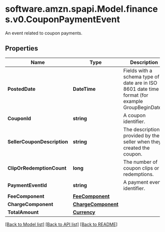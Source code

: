# software.amzn.spapi.Model.finances.v0.CouponPaymentEvent
An event related to coupon payments.

## Properties

Name | Type | Description | Notes
------------ | ------------- | ------------- | -------------
**PostedDate** | **DateTime** | Fields with a schema type of date are in ISO 8601 date time format (for example GroupBeginDate). | [optional] 
**CouponId** | **string** | A coupon identifier. | [optional] 
**SellerCouponDescription** | **string** | The description provided by the seller when they created the coupon. | [optional] 
**ClipOrRedemptionCount** | **long** | The number of coupon clips or redemptions. | [optional] 
**PaymentEventId** | **string** | A payment event identifier. | [optional] 
**FeeComponent** | [**FeeComponent**](FeeComponent.md) |  | [optional] 
**ChargeComponent** | [**ChargeComponent**](ChargeComponent.md) |  | [optional] 
**TotalAmount** | [**Currency**](Currency.md) |  | [optional] 

[[Back to Model list]](../README.md#documentation-for-models) [[Back to API list]](../README.md#documentation-for-api-endpoints) [[Back to README]](../README.md)

